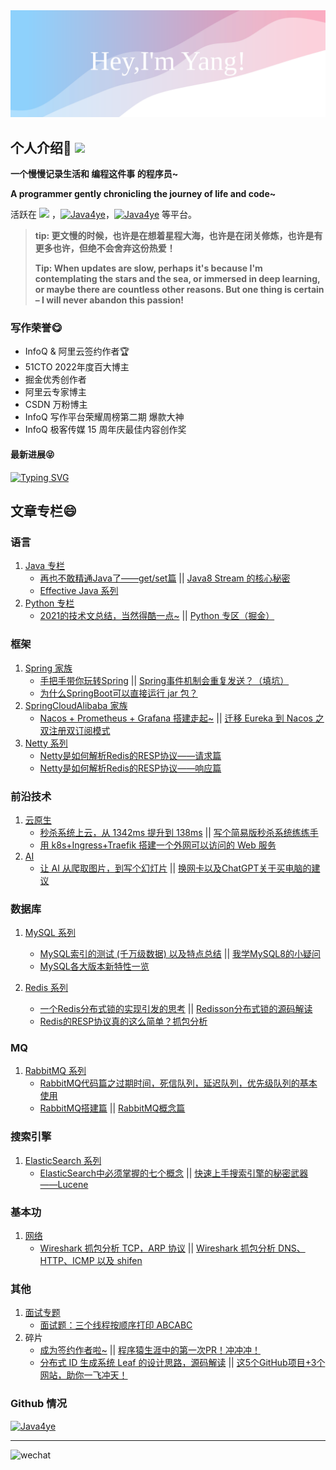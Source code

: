 <img src="https://raw.githubusercontent.com/Java4ye/Java4ye/f8f07a0416e6ead553275b172bd20ea012830fcc/background.svg">



## 个人介绍🐷  ![](https://profile-counter.glitch.me/Java4ye/count.svg)

 **一个慢慢记录生活和 编程这件事 的程序员~**  

**A programmer gently chronicling the journey of life and code~**

活跃在 ![](https://img.shields.io/badge/%E5%85%AC%E4%BC%97%E5%8F%B7-Java4ye-%2341b783) ，[![Java4ye](https://img.shields.io/badge/知乎-Java4ye-%2341b783)](https://www.zhihu.com/people/java4ye-17)，[![Java4ye](https://img.shields.io/badge/%E6%8E%98%E9%87%91-Java4ye-%2341b783)](https://juejin.cn/user/2304992131153981) 等平台。

>  **tip: 更文慢的时候，也许是在想着星程大海，也许是在闭关修炼，也许是有更多也许，但绝不会舍弃这份热爱！**
>
>  **Tip: When updates are slow, perhaps it's because I'm contemplating the stars and the sea, or immersed in deep learning, or maybe there are countless other reasons. But one thing is certain – I will never abandon this passion!**

 

### 写作荣誉😋

* InfoQ & 阿里云签约作者🏆
* 51CTO 2022年度百大博主
* 掘金优秀创作者
* 阿里云专家博主
* CSDN 万粉博主
* InfoQ 写作平台荣耀周榜第二期 爆款大神
* InfoQ 极客传媒 15 周年庆最佳内容创作奖



#### 最新进展😝

<a href="https://cloud.tencent.com/developer/article/2378720"><img src="https://readme-typing-svg.demolab.com?font=Fira+Code&pause=1000&random=false&width=635&height=60&lines=%E3%80%902024%E8%85%BE%E8%AE%AF%C2%B7%E6%8A%80%E6%9C%AF%E5%88%9B%E4%BD%9C%E7%89%B9%E8%AE%AD%E8%90%A5%E3%80%91%E7%AC%AC%E4%BA%94%E6%9C%9F+%E2%80%94%E2%80%94+%E6%8A%80%E6%9C%AF%E6%94%BB%E5%9D%9A%E5%A5%96" alt="Typing SVG" /></a>



## 文章专栏😄

###  语言
1. [Java 专栏](https://mp.weixin.qq.com/mp/appmsgalbum?__biz=Mzg2MjUzODc5Mw==&action=getalbum&album_id=2188076141037617152&scene=126&sessionid=380598264&uin=&key=&devicetype=Windows+10+x64&version=63090819&lang=zh_CN&ascene=0" ) 
   * [再也不敢精通Java了——get/set篇](https://mp.weixin.qq.com/s/1mjUXU4HYY-gNfXP6b1VhA)  || [Java8 Stream 的核心秘密](https://mp.weixin.qq.com/s/cdjouLhI9ERpAdIyCykiFQ)  
   *  [Effective Java 系列](https://mp.weixin.qq.com/mp/appmsgalbum?__biz=Mzg2MjUzODc5Mw==&amp;action=getalbum&amp;album_id=2537417420773310466&amp;scene=173&amp;from_msgid=2247491931&amp;from_itemidx=1&amp;count=3&amp;nolastread=1#wechat_redirect)
2. [Python 专栏](https://mp.weixin.qq.com/mp/appmsgalbum?__biz=Mzg2MjUzODc5Mw==&action=getalbum&album_id=1734283344974053378&scene=126&sessionid=385628594&uin=&key=&devicetype=Windows+10+x64&version=63090819&lang=zh_CN&ascene=0)
   * [2021的技术文总结，当然得酷一点~](https://mp.weixin.qq.com/s/0PCN-X_W02vbNiJC2WrzTA) || [Python 专区（掘金）](https://juejin.cn/column/6975133573619646500)



### 框架

1. [Spring 家族](https://mp.weixin.qq.com/mp/appmsgalbum?__biz=Mzg2MjUzODc5Mw==&action=getalbum&album_id=1917658384137322506&scene=126&sessionid=380598264&uin=&key=&devicetype=Windows+10+x64&version=63090819&lang=zh_CN&ascene=0" )
   * [手把手带你玩转Spring](https://mp.weixin.qq.com/s/CCSNCYLDHqAkBxl6vcVTfQ)  || [Spring事件机制会重复发送？（填坑）](https://mp.weixin.qq.com/s/RBMV2lqcYH3H6F6tbACB5A) 
   *  [为什么SpringBoot可以直接运行 jar 包？](https://mp.weixin.qq.com/s/7zQaiJNzs-rL7CKyfLu2rA)
2. [SpringCloudAlibaba 家族](https://mp.weixin.qq.com/mp/appmsgalbum?__biz=Mzg2MjUzODc5Mw==&action=getalbum&album_id=2370665514902880257&scene=173&subscene=227&sessionid=1709784992&enterid=1709787458&from_msgid=2247491205&from_itemidx=1&count=3&nolastread=1#wechat_redirect)
   * [Nacos + Prometheus + Grafana 搭建走起~](https://mp.weixin.qq.com/s/RAovnIk4l2eWs03NM-rDpA) || [迁移 Eureka 到 Nacos 之双注册双订阅模式](https://mp.weixin.qq.com/s/lqn56IlRx4nA9yVcXn8t4A)
3. [Netty 系列](https://mp.weixin.qq.com/mp/appmsgalbum?__biz=Mzg2MjUzODc5Mw==&action=getalbum&album_id=3456441484642336772&scene=173&subscene=227&sessionid=1715958433&enterid=1715960926&from_msgid=2247493089&from_itemidx=1&count=3&nolastread=1#wechat_redirect)
   * [Netty是如何解析Redis的RESP协议——请求篇](https://mp.weixin.qq.com/s/7WRix3mUJkrKXEMCNxDfIg)
   * [Netty是如何解析Redis的RESP协议——响应篇](https://mp.weixin.qq.com/s/jFTUKVVPsD9kwMb_dH3ZSQ)



### 前沿技术

1. [云原生](https://mp.weixin.qq.com/mp/appmsgalbum?__biz=Mzg2MjUzODc5Mw==&action=getalbum&album_id=2453933556943945730&scene=126&sessionid=380598264&uin=&key=&devicetype=Windows+10+x64&version=63090819&lang=zh_CN&ascene=0" )
   * [秒杀系统上云，从 1342ms 提升到 138ms](https://mp.weixin.qq.com/s/Pbgj-j9l5-L_xFMb0Up6Dg) || [写个简易版秒杀系统练练手](https://mp.weixin.qq.com/s/ogx1MAUH0-RTsdWQG2N5CA) 
   *  [用 k8s+Ingress+Traefik 搭建一个外网可以访问的 Web 服务](https://mp.weixin.qq.com/s/5halAmLdgqxUoAhi6QI7Bw)
2. [AI](https://mp.weixin.qq.com/mp/appmsgalbum?__biz=Mzg2MjUzODc5Mw==&action=getalbum&album_id=2804256430550728704&scene=126&sessionid=380598264&uin=&key=&devicetype=Windows+10+x64&version=63090819&lang=zh_CN&ascene=0" )
   * [让 AI 从爬取图片，到写个幻灯片](https://mp.weixin.qq.com/s/xAnEFY4z9pkbuNY3EZWX1g) || [换网卡以及ChatGPT关于买电脑的建议](https://mp.weixin.qq.com/s/wvKGQL1wyDB5ZR-fNAvKtw)



### 数据库

1. [MySQL 系列](https://mp.weixin.qq.com/mp/appmsgalbum?__biz=Mzg2MjUzODc5Mw==&action=getalbum&album_id=1905400076504530946&scene=126&sessionid=385628594&uin=&key=&devicetype=Windows+10+x64&version=63090819&lang=zh_CN&ascene=0" )

   * [MySQL索引的测试 (千万级数据) 以及特点总结](https://juejin.cn/post/6970627886382317604) || [我学MySQL8的小疑问](https://juejin.cn/post/6970235002617331725) 
   * [MySQL各大版本新特性一览](https://mp.weixin.qq.com/s/rS13_oIWCUql0qe3xZu0Kg)

2. [Redis 系列](https://mp.weixin.qq.com/mp/appmsgalbum?__biz=Mzg2MjUzODc5Mw==&action=getalbum&album_id=3447244799584223235&scene=173&subscene=227&sessionid=1715958433&enterid=1715958462&from_msgid=2247492899&from_itemidx=1&count=3&nolastread=1#wechat_redirect)

   * [一个Redis分布式锁的实现引发的思考](https://mp.weixin.qq.com/s/xZ4Q28xtRg4ikVgDFK0tHA) || [Redisson分布式锁的源码解读](https://mp.weixin.qq.com/s/goj3B-KB01rtJgrNbB-_rA)
   * [Redis的RESP协议真的这么简单？抓包分析](https://mp.weixin.qq.com/s/71SLv-HJjSNI94zomstjAA)

   

### MQ

1. [RabbitMQ 系列](https://mp.weixin.qq.com/mp/appmsgalbum?__biz=Mzg2MjUzODc5Mw==&action=getalbum&album_id=2395282543903375362&scene=173&subscene=227&sessionid=1709784990&enterid=1709784996&from_msgid=2247491346&from_itemidx=1&count=3&nolastread=1#wechat_redirect" )
   * [RabbitMQ代码篇之过期时间，死信队列，延迟队列，优先级队列的基本使用](https://mp.weixin.qq.com/s/i3ihKK2-nU2wguLOYiEmGA) 
   *  [RabbitMQ搭建篇](https://mp.weixin.qq.com/s/r--84m-qz2rP1OSSGgppMg) || [RabbitMQ概念篇](https://mp.weixin.qq.com/s/LVrTWrRCP2I-caAuF0DKNA)



### 搜索引擎

1. [ElasticSearch 系列](https://mp.weixin.qq.com/mp/appmsgalbum?__biz=Mzg2MjUzODc5Mw==&action=getalbum&album_id=2069771171255943174&scene=173&subscene=&sessionid=svr_507ce41ae68&enterid=1709780985&from_msgid=2247489221&from_itemidx=1&count=3&nolastread=1#wechat_redirect" )
   * [ElasticSearch中必须掌握的七个概念](https://mp.weixin.qq.com/s/S4jfnEpZL0TvwDxH79nfvw) || [快速上手搜索引擎的秘密武器——Lucene](https://mp.weixin.qq.com/s/Fj4M8Q1NduKQJ8Z9Bh52cA)



### 基本功

1. [网络](https://mp.weixin.qq.com/mp/appmsgalbum?__biz=Mzg2MjUzODc5Mw==&action=getalbum&album_id=3430380092298608642&scene=173&subscene=227&sessionid=1714219529&enterid=1714219602&from_msgid=2247492832&from_itemidx=1&count=3&nolastread=1#wechat_redirect)
   * [Wireshark 抓包分析 TCP，ARP 协议](https://mp.weixin.qq.com/s/NndwVqLGW2zrRaeVVLxsyw) || [Wireshark 抓包分析 DNS、HTTP、ICMP 以及 shifen](https://mp.weixin.qq.com/s/qKc34kzuBLcYJoIo0ywJGw)



### 其他

1. [面试专题](https://mp.weixin.qq.com/mp/appmsgalbum?__biz=Mzg2MjUzODc5Mw==&action=getalbum&album_id=1771227505320919046&scene=126&sessionid=385628594&uin=&key=&devicetype=Windows+10+x64&version=63090819&lang=zh_CN&ascene=0)
   * [面试题：三个线程按顺序打印 ABCABC](https://mp.weixin.qq.com/s/JEPz8aQlr8YEYmGD6hyPjA)
2. 碎片
   * [成为签约作者啦~](https://mp.weixin.qq.com/s/X-6cUEUom5IZhvarRmkzVQ) || [程序猿生涯中的第一次PR！冲冲冲！](https://mp.weixin.qq.com/s/05jDt1qQwwlOS7s54cEJLw) 
   * [分布式 ID 生成系统 Leaf 的设计思路，源码解读](https://mp.weixin.qq.com/s/BvLW3LTrTfW4-s3zPPRi6A) || [这5个GitHub项目+3个网站，助你一飞冲天！](https://mp.weixin.qq.com/s/ZudORvOPkzTYyhFBM5go8g)





### Github 情况

  [![Java4ye](https://github-readme-stats-phi-gules.vercel.app/api?username=Java4ye&show_icons=true&theme=vue-dark)](https://github.com/RyzeYang)


 <!--  ![Metrics](https://metrics.lecoq.io/Java4ye?template=classic&base.activity=0&base.community=0&base.repositories=0&isocalendar=1&introduction=1&isocalendar.duration=half-year&introduction.title=true&config.timezone=Asia%2FShanghai)

  ### 主要仓库🐖 

  <br/>

  <div>
  <a href="https://github.com/Java4ye/springboot-demo-4ye" style="display:inline-block">
    <img align="center" src="https://github-readme-stats-phi-gules.vercel.app/api/pin/?username=Java4ye&repo=springboot-demo-4ye&show_icons=true&theme=vue-dark" />
  </a>


  <a href="https://github.com/Java4ye/SpringSecurity-Vuetify-Permissions-demo" style="display:inline-block">
    <img align="right"  src="https://github-readme-stats-phi-gules.vercel.app/api/pin/?username=Java4ye&repo=SpringSecurity-Vuetify-Permissions-demo&show_icons=true&theme=vue-dark" />
  </a>

  </div>
-->



  <!-- [![Top Langs](https://github-readme-stats-phi-gules.vercel.app/api/pin/?username=RyzeYang&repo=springboot-demo-4ye&show_icons=true&theme=vue-dark)](https://github.com/RyzeYang/springboot-demo-4ye)
   -->



---



![wechat](https://cdn.jsdelivr.net/gh/Java4ye/picb/image-20210807183203736.png)





  

